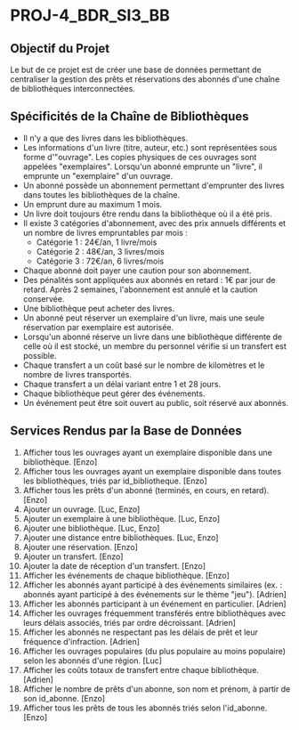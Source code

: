 # PROJ-4_BDR_SI3_BB

## Objectif du Projet
Le but de ce projet est de créer une base de données permettant de centraliser la gestion des prêts et réservations des abonnés d'une chaîne de bibliothèques interconnectées.

## Spécificités de la Chaîne de Bibliothèques
- Il n'y a que des livres dans les bibliothèques.
- Les informations d'un livre (titre, auteur, etc.) sont représentées sous forme d'"ouvrage". Les copies physiques de ces ouvrages sont appelées "exemplaires". Lorsqu'un abonné emprunte un "livre", il emprunte un "exemplaire" d'un ouvrage.
- Un abonné possède un abonnement permettant d'emprunter des livres dans toutes les bibliothèques de la chaîne.
- Un emprunt dure au maximum 1 mois.
- Un livre doit toujours être rendu dans la bibliothèque où il a été pris.
- Il existe 3 catégories d'abonnement, avec des prix annuels différents et un nombre de livres empruntables par mois :
  - Catégorie 1 : 24€/an, 1 livre/mois
  - Catégorie 2 : 48€/an, 3 livres/mois
  - Catégorie 3 : 72€/an, 6 livres/mois
- Chaque abonné doit payer une caution pour son abonnement.
- Des pénalités sont appliquées aux abonnés en retard : 1€ par jour de retard. Après 2 semaines, l'abonnement est annulé et la caution conservée.
- Une bibliothèque peut acheter des livres.
- Un abonné peut réserver un exemplaire d'un livre, mais une seule réservation par exemplaire est autorisée.
- Lorsqu'un abonné réserve un livre dans une bibliothèque différente de celle où il est stocké, un membre du personnel vérifie si un transfert est possible.
- Chaque transfert a un coût basé sur le nombre de kilomètres et le nombre de livres transportés.
- Chaque transfert a un délai variant entre 1 et 28 jours.
- Chaque bibliothèque peut gérer des événements.
- Un événement peut être soit ouvert au public, soit réservé aux abonnés.

## Services Rendus par la Base de Données
1. Afficher tous les ouvrages ayant un exemplaire disponible dans une bibliothèque. [Enzo]
2. Afficher tous les ouvrages ayant un exemplaire disponible dans toutes les bibliothèques, triés par id_bibliotheque. [Enzo]
3. Afficher tous les prêts d'un abonné (terminés, en cours, en retard). [Enzo]
4. Ajouter un ouvrage. [Luc, Enzo]
5. Ajouter un exemplaire à une bibliothèque. [Luc, Enzo]
6. Ajouter une bibliothèque. [Luc, Enzo]
7. Ajouter une distance entre bibliothèques. [Luc, Enzo]
8. Ajouter une réservation. [Enzo]
9. Ajouter un transfert. [Enzo]
10. Ajouter la date de réception d'un transfert. [Enzo]
11. Afficher les événements de chaque bibliothèque. [Enzo]
12. Afficher les abonnés ayant participé à des événements similaires (ex. : abonnés ayant participé à des événements sur le thème "jeu"). [Adrien]
13. Afficher les abonnés participant à un événement en particulier. [Adrien]
14. Afficher les ouvrages fréquemment transférés entre bibliothèques avec leurs délais associés, triés par ordre décroissant. [Adrien]
15. Afficher les abonnés ne respectant pas les délais de prêt et leur fréquence d'infraction. [Adrien]
16. Afficher les ouvrages populaires (du plus populaire au moins populaire) selon les abonnés d'une région. [Luc]
17. Afficher les coûts totaux de transfert entre chaque bibliothèque. [Adrien]
18. Afficher le nombre de prêts d'un abonne, son nom et prénom, à partir de son id_abonne. [Enzo]
19. Afficher tous les prêts de tous les abonnés triés selon l'id_abonne. [Enzo]
